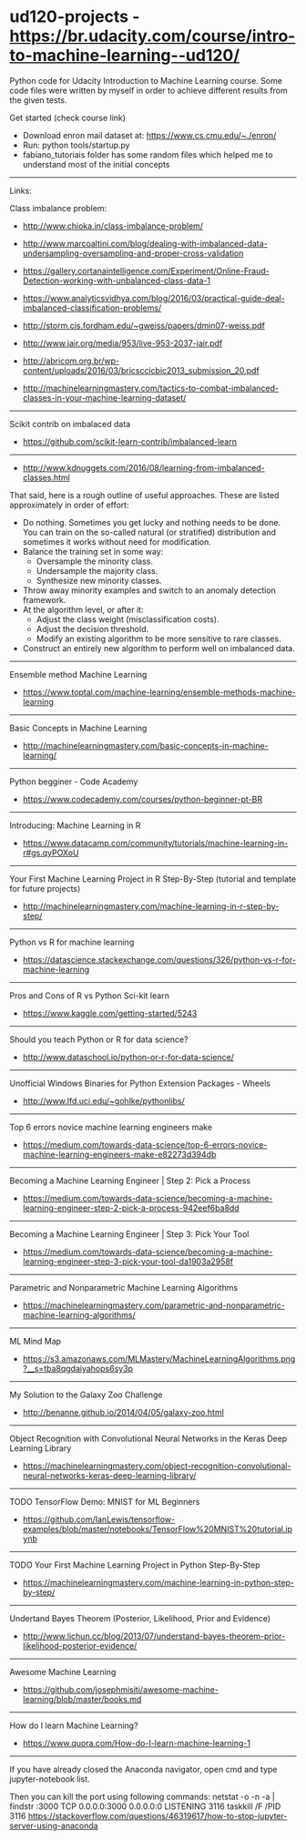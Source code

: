 ud120-projects - https://br.udacity.com/course/intro-to-machine-learning--ud120/
==============
Python code for Udacity Introduction to Machine Learning course. 
Some code files were written by myself in order to achieve different results from the given tests. 

Get started (check course link)

- Download enron mail dataset at: https://www.cs.cmu.edu/~./enron/
- Run: python tools/startup.py
- fabiano_tutoriais folder has some random files which helped me to understand most of the initial concepts

--------------

Links:

Class imbalance problem: 
- http://www.chioka.in/class-imbalance-problem/
- http://www.marcoaltini.com/blog/dealing-with-imbalanced-data-undersampling-oversampling-and-proper-cross-validation
- https://gallery.cortanaintelligence.com/Experiment/Online-Fraud-Detection-working-with-unbalanced-class-data-1
- https://www.analyticsvidhya.com/blog/2016/03/practical-guide-deal-imbalanced-classification-problems/
- http://storm.cis.fordham.edu/~gweiss/papers/dmin07-weiss.pdf
- http://www.jair.org/media/953/live-953-2037-jair.pdf
- http://abricom.org.br/wp-content/uploads/2016/03/bricsccicbic2013_submission_20.pdf

- http://machinelearningmastery.com/tactics-to-combat-imbalanced-classes-in-your-machine-learning-dataset/
--------------
Scikit contrib on imbalaced data
- https://github.com/scikit-learn-contrib/imbalanced-learn

--------------
- http://www.kdnuggets.com/2016/08/learning-from-imbalanced-classes.html

That said, here is a rough outline of useful approaches. These are listed approximately in order of effort:

- Do nothing. Sometimes you get lucky and nothing needs to be done. You can train on the so-called natural (or stratified) distribution and sometimes it works without need for modification.
- Balance the training set in some way:
  - Oversample the minority class.
  - Undersample the majority class.
  - Synthesize new minority classes.
- Throw away minority examples and switch to an anomaly detection framework.
- At the algorithm level, or after it:
  - Adjust the class weight (misclassification costs).
  - Adjust the decision threshold.
  - Modify an existing algorithm to be more sensitive to rare classes.
- Construct an entirely new algorithm to perform well on imbalanced data.

--------------
Ensemble method Machine Learning
- https://www.toptal.com/machine-learning/ensemble-methods-machine-learning

--------------
Basic Concepts in Machine Learning
- http://machinelearningmastery.com/basic-concepts-in-machine-learning/

--------------
Python begginer - Code Academy
- https://www.codecademy.com/courses/python-beginner-pt-BR

--------------
Introducing: Machine Learning in R
- https://www.datacamp.com/community/tutorials/machine-learning-in-r#gs.qyPOXoU

--------------
Your First Machine Learning Project in R Step-By-Step (tutorial and template for future projects)
- http://machinelearningmastery.com/machine-learning-in-r-step-by-step/

--------------
Python vs R for machine learning
- https://datascience.stackexchange.com/questions/326/python-vs-r-for-machine-learning

--------------
Pros and Cons of R vs Python Sci-kit learn
- https://www.kaggle.com/getting-started/5243

--------------
Should you teach Python or R for data science?
- http://www.dataschool.io/python-or-r-for-data-science/

--------------
Unofficial Windows Binaries for Python Extension Packages - Wheels
- http://www.lfd.uci.edu/~gohlke/pythonlibs/

--------------
Top 6 errors novice machine learning engineers make
- https://medium.com/towards-data-science/top-6-errors-novice-machine-learning-engineers-make-e82273d394db

--------------
Becoming a Machine Learning Engineer | Step 2: Pick a Process
- https://medium.com/towards-data-science/becoming-a-machine-learning-engineer-step-2-pick-a-process-942eef6ba8dd

--------------
Becoming a Machine Learning Engineer | Step 3: Pick Your Tool
- https://medium.com/towards-data-science/becoming-a-machine-learning-engineer-step-3-pick-your-tool-da1903a2958f

--------------
Parametric and Nonparametric Machine Learning Algorithms
- https://machinelearningmastery.com/parametric-and-nonparametric-machine-learning-algorithms/

--------------
ML Mind Map
- https://s3.amazonaws.com/MLMastery/MachineLearningAlgorithms.png?__s=tba8qgdaiyahops6sy3p

--------------
My Solution to the Galaxy Zoo Challenge
- http://benanne.github.io/2014/04/05/galaxy-zoo.html

--------------
Object Recognition with Convolutional Neural Networks in the Keras Deep Learning Library
- https://machinelearningmastery.com/object-recognition-convolutional-neural-networks-keras-deep-learning-library/

--------------
TODO TensorFlow Demo: MNIST for ML Beginners
- https://github.com/IanLewis/tensorflow-examples/blob/master/notebooks/TensorFlow%20MNIST%20tutorial.ipynb

--------------
TODO Your First Machine Learning Project in Python Step-By-Step
- https://machinelearningmastery.com/machine-learning-in-python-step-by-step/

--------------
Undertand Bayes Theorem (Posterior, Likelihood, Prior and Evidence)
- http://www.lichun.cc/blog/2013/07/understand-bayes-theorem-prior-likelihood-posterior-evidence/

--------------
Awesome Machine Learning
- https://github.com/josephmisiti/awesome-machine-learning/blob/master/books.md

--------------
How do I learn Machine Learning?
- https://www.quora.com/How-do-I-learn-machine-learning-1

--------------
If you have already closed the Anaconda navigator, open cmd and type jupyter-notebook list.

Then you can kill the port using following commands:
netstat -o -n -a | findstr :3000
   TCP    0.0.0.0:3000      0.0.0.0:0              LISTENING       3116
taskkill /F /PID 3116
https://stackoverflow.com/questions/46319617/how-to-stop-jupyter-server-using-anaconda
